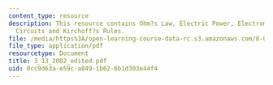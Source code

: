 ```yaml
---
content_type: resource
description: This resource contains Ohm?s Law, Electric Power, Electromotive Force,
  Circuits and Kirchoff?s Rules.
file: /media/https%3A/open-learning-course-data-rc.s3.amazonaws.com/8-02x-physics-ii-electricity-magnetism-with-an-experimental-focus-spring-2005/0cc9d63ae59ca8491b626b1d303e44f4_3_13_2002_edited.pdf
file_type: application/pdf
resourcetype: Document
title: 3_13_2002_edited.pdf
uid: 0cc9d63a-e59c-a849-1b62-6b1d303e44f4
---
```

